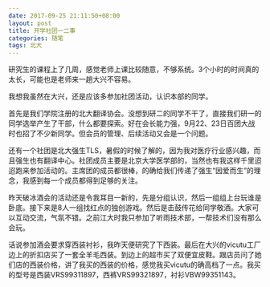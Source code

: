 ```yaml
---
date: 2017-09-25 21:11:50+08:00
layout: post
title: 开学社团一二事
categories: 随笔
tags: 北大
---
```


研究生的课程上了几周，感觉老师上课比较随意，不够系统。3个小时的时间真的太长，可能也是老师来一趟大兴不容易。

我想我虽然在大兴，还是应该多参加社团活动，认识本部的同学。

首先是我们学院注册的北大翻译协会。没想到研二的同学不干了，直接我们研一的同学选举产生了干部，什么都要探索。好在会长能力强，9月22、23日百团大战时也招了不少新同学。但会员的管理、后续活动又会是一个问题。

还有一个社团是北大强生TLS，暑假的时候了解的，因为我对医疗行业感兴趣，而且强生也有翻译中心。社团成员主要是北京大学医学部的，当然也有我这样千里迢迢跑来参加活动的。主席团的成员都很棒，的确给我们传递了强生“因爱而生”的理念，我感到每一个成员都得到足够的关注。

昨天破冰酒会的活动还是令我耳目一新的，先是分组认识，然后一组组上台玩谁是卧底。接下来是8人一组找红点的独创游戏。然后是击鼓传花给同学敬酒。大家可以互动交流，气氛不错。之前江大时我只参加了听雨技术部，一帮技术们没有那么会玩。

话说参加酒会要求穿西装衬衫，我昨天便研究了下西装。最后在大兴的vicutu工厂边上的折扣店买了一套全羊毛西装。到边上的超市买了双便宜皮鞋。跟店员问了她们店的西装价格，讲了我买的西装的价格，感觉我买vicutu的确高档了一点。我买的型号是西装VRS99311897，西裤VRS99321897，衬衫VBW99351143。